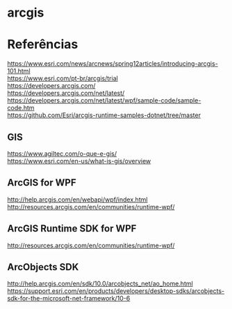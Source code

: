 # arcgis

# Referências
https://www.esri.com/news/arcnews/spring12articles/introducing-arcgis-101.html \
https://www.esri.com/pt-br/arcgis/trial \
https://developers.arcgis.com/ \
https://developers.arcgis.com/net/latest/ \
https://developers.arcgis.com/net/latest/wpf/sample-code/sample-code.htm \
https://github.com/Esri/arcgis-runtime-samples-dotnet/tree/master

## GIS
https://www.agiltec.com/o-que-e-gis/ \
https://www.esri.com/en-us/what-is-gis/overview


## ArcGIS for WPF
http://help.arcgis.com/en/webapi/wpf/index.html \
http://resources.arcgis.com/en/communities/runtime-wpf/


## ArcGIS Runtime SDK for WPF
http://resources.arcgis.com/en/communities/runtime-wpf/


## ArcObjects SDK
http://help.arcgis.com/en/sdk/10.0/arcobjects_net/ao_home.html \
https://support.esri.com/en/products/developers/desktop-sdks/arcobjects-sdk-for-the-microsoft-net-framework/10-6

